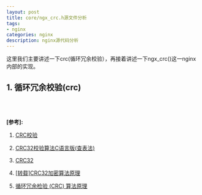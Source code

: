 ```yaml
---
layout: post
title: core/ngx_crc.h源文件分析
tags:
- nginx
categories: nginx
description: nginx源代码分析
---
```



这里我们主要讲述一下crc(循环冗余校验），再接着讲述一下ngx_crc()这一nginx内部的实现。


<!-- more -->


## 1. 循环冗余校验(crc)



<br />
<br />

**[参考]:**

1. [CRC校验](https://baike.baidu.com/item/CRC%E6%A0%A1%E9%AA%8C/3439037)

2. [CRC32校验算法C语言版(查表法)](https://www.cnblogs.com/kerndev/p/5537379.html)

3. [CRC32](https://baike.baidu.com/item/CRC32/7460858)

4. [[转载]CRC32加密算法原理](https://www.cnblogs.com/dacainiao/p/5565046.html)

5. [循环冗余检验 (CRC) 算法原理](https://www.cnblogs.com/esestt/archive/2007/08/09/848856.html)
<br />
<br />
<br />

